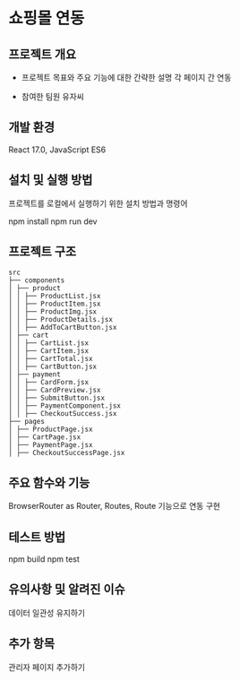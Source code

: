 # 쇼핑몰 연동

## 프로젝트 개요

- 프로젝트 목표와 주요 기능에 대한 간략한 설명
  각 페이지 간 연동

- 참여한 팀원
  유자씨

## 개발 환경

React 17.0, JavaScript ES6

## 설치 및 실행 방법

프로젝트를 로컬에서 실행하기 위한 설치 방법과 명령어

npm install
npm run dev

## 프로젝트 구조

```
src
├── components
│ ├── product
│ │ ├── ProductList.jsx
│ │ ├── ProductItem.jsx
│ │ ├── ProductImg.jsx
│ │ ├── ProductDetails.jsx
│ │ ├── AddToCartButton.jsx
│ ├── cart
│ │ ├── CartList.jsx
│ │ ├── CartItem.jsx
│ │ ├── CartTotal.jsx
│ │ ├── CartButton.jsx
│ ├── payment
│ │ ├── CardForm.jsx
│ │ ├── CardPreview.jsx
│ │ ├── SubmitButton.jsx
│ │ ├── PaymentComponent.jsx
│ │ ├── CheckoutSuccess.jsx
├── pages
│ ├── ProductPage.jsx
│ ├── CartPage.jsx
│ ├── PaymentPage.jsx
│ ├── CheckoutSuccessPage.jsx
```

## 주요 함수와 기능

BrowserRouter as Router, Routes, Route 기능으로 연동 구현

## 테스트 방법

npm build
npm test

## 유의사항 및 알려진 이슈

데이터 일관성 유지하기

## 추가 항목

관리자 페이지 추가하기
